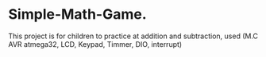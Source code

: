 # Simple-Math-Game.
This project is for children to practice at addition and subtraction, used (M.C AVR atmega32, LCD, Keypad, Timmer, DIO, interrupt)
